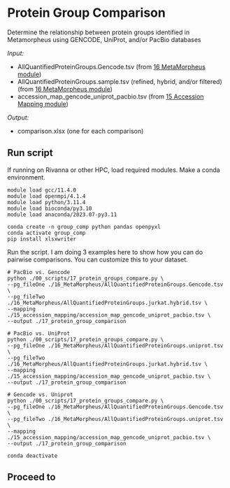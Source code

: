 # Protein Group Comparison 
Determine the relationship between protein groups identified in Metamorpheus using GENCODE, UniProt, and/or PacBio databases

_Input:_ <br />
- AllQuantifiedProteinGroups.Gencode.tsv (from [16 MetaMorpheus module](https://github.com/efwatts/LRP_Troubleshooting/tree/main/16_MetaMorpheus))
- AllQuantifiedProteinGroups.sample.tsv (refined, hybrid, and/or filtered) (from [16 MetaMorpheus module](https://github.com/efwatts/LRP_Troubleshooting/tree/main/16_MetaMorpheus))
- accession_map_gencode_uniprot_pacbio.tsv (from [15 Accession Mapping module](https://github.com/efwatts/LRP_Troubleshooting/tree/main/15_accession_mapping))
  
_Output:_
- comparison.xlsx (one for each comparison)

## Run script
If running on Rivanna or other HPC, load required modules. Make a conda environment.
```
module load gcc/11.4.0  
module load openmpi/4.1.4
module load python/3.11.4
module load bioconda/py3.10
module load anaconda/2023.07-py3.11

conda create -n group_comp python pandas openpyxl
conda activate group_comp
pip install xlsxwriter
```
Run the script. I am doing 3 examples here to show how you can do pairwise comparisons. You can customize this to your dataset.
```
# PacBio vs. Gencode
python ./00_scripts/17_protein_groups_compare.py \
--pg_fileOne ./16_MetaMorpheus/AllQuantifiedProteinGroups.Gencode.tsv \
--pg_fileTwo ./16_MetaMorpheus/AllQuantifiedProteinGroups.jurkat.hybrid.tsv \
--mapping ./15_accession_mapping/accession_map_gencode_uniprot_pacbio.tsv \
--output ./17_protein_group_comparison

# PacBio vs. UniProt
python ./00_scripts/17_protein_groups_compare.py \
--pg_fileOne ./16_MetaMorpheus/AllQuantifiedProteinGroups.uniprot.tsv \
--pg_fileTwo ./16_MetaMorpheus/AllQuantifiedProteinGroups.jurkat.hybrid.tsv \
--mapping ./15_accession_mapping/accession_map_gencode_uniprot_pacbio.tsv \
--output ./17_protein_group_comparison

# Gencode vs. Uniprot
python ./00_scripts/17_protein_groups_compare.py \
--pg_fileOne ./16_MetaMorpheus/AllQuantifiedProteinGroups.Gencode.tsv \
--pg_fileTwo ./16_MetaMorpheus/AllQuantifiedProteinGroups.uniprot.tsv \
--mapping ./15_accession_mapping/accession_map_gencode_uniprot_pacbio.tsv \
--output ./17_protein_group_comparison

conda deactivate
```

## Proceed to
